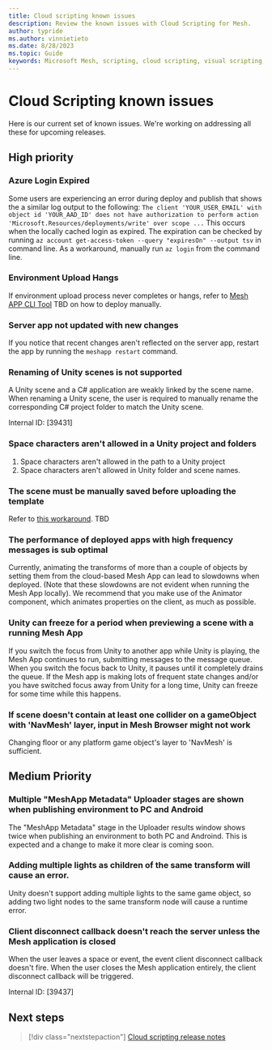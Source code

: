 ```yaml
---
title: Cloud scripting known issues
description: Review the known issues with Cloud Scripting for Mesh.
author: typride
ms.author: vinnietieto
ms.date: 8/28/2023
ms.topic: Guide
keywords: Microsoft Mesh, scripting, cloud scripting, visual scripting, coding
---
```


# Cloud Scripting known issues

Here is our current set of known issues.  We're working on addressing all these for upcoming releases.

## High priority

### Azure Login Expired
Some users are experiencing an error during deploy and publish that shows the a similar log output to the following: `The client 'YOUR_USER_EMAIL' with object id 'YOUR_AAD_ID' does not have authorization to perform action 'Microsoft.Resources/deployments/write' over scope ...` This occurs when the locally cached login as expired. The expiration can be checked by running `az account get-access-token --query "expiresOn" --output tsv` in command line. As a workaround, manually run `az login` from the command line.

### Environment Upload Hangs
If environment upload process never completes or hangs, refer to [Mesh APP CLI Tool]() TBD on how to deploy manually.

### Server app not updated with new changes
If you notice that recent changes aren't reflected on the server app, restart the app by running the `meshapp restart` command.

### Renaming of Unity scenes is not supported
A Unity scene and a C# application are weakly linked by the scene name. When renaming a Unity scene, the user is required to manually rename the corresponding C# project folder to match the Unity scene.

Internal ID: [39431]

### Space characters aren't allowed in a Unity project and folders
1. Space characters aren't allowed in the path to a Unity project
1. Space characters aren't allowed in Unity folder and scene names.

### The scene must be manually saved before uploading the template
Refer to [this workaround](./Troubleshooting.md#when-joining-event-in-meshbrowser-scene-is-completely-different). TBD

### The performance of deployed apps with high frequency messages is sub optimal
Currently, animating the transforms of more than a couple of objects by setting them from the cloud-based Mesh App can lead to slowdowns when deployed. (Note that these slowdowns are not evident when running the Mesh App locally). We recommend that you make use of the Animator component, which animates properties on the client, as much as possible.

### Unity can freeze for a period when previewing a scene with a running Mesh App
If you switch the focus from Unity to another app while Unity is playing, the Mesh App continues to run, submitting messages to the message queue. When you switch the focus back to Unity, it pauses until it completely drains the queue. If the Mesh app is making lots of frequent state changes and/or you have switched focus away from Unity for a long time, Unity can freeze for some time while this happens.

### If scene doesn't contain at least one collider on a gameObject with 'NavMesh' layer, input in Mesh Browser might not work
Changing floor or any platform game object's layer to 'NavMesh' is sufficient.

## Medium Priority

### Multiple "MeshApp Metadata" Uploader stages are shown when publishing environment to PC and Android
The "MeshApp Metadata" stage in the Uploader results window shows twice when publishing an environment to both PC and Androind. This is expected and a change to make it more clear is coming soon.

### Adding multiple lights as children of the same transform  will cause an error. 
Unity doesn't support adding multiple lights to the same game object, so adding two light nodes to the same transform node will cause a runtime error.

### Client disconnect callback doesn't reach the server unless the Mesh application is closed
When the user leaves a space or event, the event client disconnect callback doesn't fire. When the user closes the Mesh application entirely, the client disconnect callback will be triggered.

Internal ID:  [39437]

## Next steps

> [!div class="nextstepaction"]
> [Cloud scripting release notes](cloud-scripting-release-notes.md)

